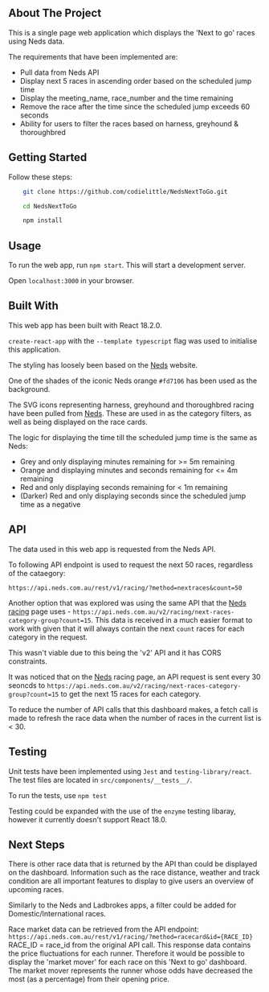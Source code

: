 ## About The Project

This is a single page web application which displays the 'Next to go' races using Neds data.

The requirements that have been implemented are:

-   Pull data from Neds API
-   Display next 5 races in ascending order based on the scheduled jump time
-   Display the meeting_name, race_number and the time remaining
-   Remove the race after the time since the scheduled jump exceeds 60 seconds
-   Ability for users to filter the races based on harness, greyhound & thoroughbred

## Getting Started

Follow these steps:

```sh
    git clone https://github.com/codielittle/NedsNextToGo.git

    cd NedsNextToGo

    npm install

```

## Usage

To run the web app, run `npm start`. This will start a development server.

Open `localhost:3000` in your browser.

## Built With

This web app has been built with React 18.2.0.

`create-react-app` with the `--template typescript` flag was used to initialise this application.

The styling has loosely been based on the [Neds](https://www.neds.com.au) website.

One of the shades of the iconic Neds orange `#fd7106` has been used as the background.

The SVG icons representing harness, greyhound and thoroughbred racing have been pulled from [Neds](https://www.neds.com.au). These are used in as the category filters, as well as being displayed on the race cards.

The logic for displaying the time till the scheduled jump time is the same as Neds:

-   Grey and only displaying minutes remaining for >= 5m remaining
-   Orange and displaying minutes and seconds remaining for <= 4m remaining
-   Red and only displaying seconds remaining for < 1m remaining
-   (Darker) Red and only displaying seconds since the scheduled jump time as a negative

## API

The data used in this web app is requested from the Neds API.

To following API endpoint is used to request the next 50 races, regardless of the cataegory:

`https://api.neds.com.au/rest/v1/racing/?method=nextraces&count=50`

Another option that was explored was using the same API that the [Neds racing](https://www.neds.com.au/racing) page uses - `https://api.neds.com.au/v2/racing/next-races-category-group?count=15`. This data is received in a much easier format to work with given that it will always contain the next `count` races for each category in the request.

This wasn't viable due to this being the 'v2' API and it has CORS constraints.

It was noticed that on the [Neds](https://www.neds.com.au) racing page, an API request is sent every 30 seoncds to `https://api.neds.com.au/v2/racing/next-races-category-group?count=15` to get the next 15 races for each category.

To reduce the number of API calls that this dashboard makes, a fetch call is made to refresh the race data when the number of races in the current list is < 30.

## Testing

Unit tests have been implemented using `Jest` and `testing-library/react`. The test files are located in `src/components/__tests__/`.

To run the tests, use `npm test`

Testing could be expanded with the use of the `enzyme` testing libaray, however it currently doesn't support React 18.0.

## Next Steps

There is other race data that is returned by the API than could be displayed on the dashboard. Information such as the race distance, weather and track condition are all important features to display to give users an overview of upcoming races.

Similarly to the Neds and Ladbrokes apps, a filter could be added for Domestic/International races.

Race market data can be retrieved from the API endpoint:
`https://api.neds.com.au/rest/v1/racing/?method=racecard&id={RACE_ID}` RACE_ID = race_id from the original API call.
This response data contains the price fluctuations for each runner.
Therefore it would be possible to display the 'market mover' for each race on this 'Next to go' dashboard.
The market mover represents the runner whose odds have decreased the most (as a percentage) from their opening price.
